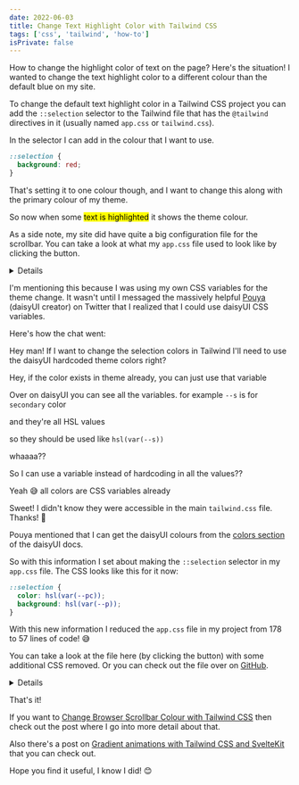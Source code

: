 ```yaml
---
date: 2022-06-03
title: Change Text Highlight Color with Tailwind CSS
tags: ['css', 'tailwind', 'how-to']
isPrivate: false
---
```


<script>
  import { Chat, Details } from '$lib/components'
</script>

How to change the highlight color of text on the page? Here's the
situation! I wanted to change the text highlight color to a different
colour than the default blue on my site.

To change the default text highlight color in a Tailwind CSS project
you can add the `::selection` selector to the Tailwind file that has
the `@tailwind` directives in it (usually named `app.css` or
`tailwind.css`).

In the selector I can add in the colour that I want to use.

```css
::selection {
  background: red;
}
```

That's setting it to one colour though, and I want to change this
along with the primary colour of my theme.

So now when some <mark class='text-primary-content bg-primary'>text is
highlighted</mark> it shows the theme colour.

As a side note, my site did have quite a big configuration file for
the scrollbar. You can take a look at what my `app.css` file used to
look like by clicking the button.

<Details buttonText="Click to expand">

```css
@tailwind base;

/* 
  These are the styles from DaisyUI needed 
  for the scroll bar colours 
*/
:root {
  /* Default is Dark */
  --primary: #793ef9;
  --secondary: #f000b8;
}
[data-theme='acid'] {
  --primary: #ff00f4;
  --secondary: #ff7400;
}
/* 
  every other daisyUI theme name
  removed for brevity
*/

/* Scrollbar styles */

/* Firefox */
* {
  scrollbar-width: thin;
  scrollbar-color: var(--secondary) var(--primary);
}

/* Chrome, Edge, and Safari */
*::-webkit-scrollbar {
  width: 15px;
}

*::-webkit-scrollbar-track {
  background: var(--primary);
  border-radius: 5px;
}

*::-webkit-scrollbar-thumb {
  background-color: var(--secondary);
  border-radius: 14px;
  border: 3px solid var(--primary);
}

@tailwind components;
@tailwind utilities;
```

</Details>

I'm mentioning this because I was using my own CSS variables for the
theme change. It wasn't until I messaged the massively helpful [Pouya]
(daisyUI creator) on Twitter that I realized that I could use daisyUI
CSS variables.

Here's how the chat went:

<Chat>

Hey man! If I want to change the selection colors in Tailwind I'll
need to use the daisyUI hardcoded theme colors right?

</Chat>

<Chat reply>

Hey, if the color exists in theme already, you can just use that
variable

Over on daisyUI you can see all the variables. for example `--s` is
for `secondary` color

and they're all HSL values

so they should be used like `hsl(var(--s))`

</Chat>

<Chat>

whaaaa??

So I can use a variable instead of hardcoding in all the values??

</Chat>

<Chat reply>

Yeah 😅 all colors are CSS variables already

</Chat>

<Chat>

Sweet! I didn't know they were accessible in the main `tailwind.css`
file. Thanks! 🙏

</Chat>

Pouya mentioned that I can get the daisyUI colours from the [colors
section] of the daisyUI docs.

So with this information I set about making the `::selection` selector
in my `app.css` file. The CSS looks like this for it now:

```css
::selection {
  color: hsl(var(--pc));
  background: hsl(var(--p));
}
```

With this new information I reduced the `app.css` file in my project
from 178 to 57 lines of code! 😅

You can take a look at the file here (by clicking the button) with
some additional CSS removed. Or you can check out the file over on
[GitHub].

<Details buttonText="Click to expand">

```css
@tailwind base;

html {
  scroll-behavior: smooth;
  word-break: break-word;
}

::selection {
  color: hsl(var(--pc));
  background: hsl(var(--p));
}

/* Scrollbar styles */

/* Firefox */
* {
  scrollbar-width: thin;
  scrollbar-color: hsl(var(--s)) hsl(var(--p));
}

/* Chrome, Edge, and Safari */
*::-webkit-scrollbar {
  width: 15px;
}

*::-webkit-scrollbar-track {
  background: hsl(var(--p));
  border-radius: 5px;
}

*::-webkit-scrollbar-thumb {
  background-color: hsl(var(--s));
  border-radius: 14px;
  border: 3px solid hsl(var(--p));
}

@tailwind components;
@tailwind utilities;
```

</Details>

That's it!

If you want to [Change Browser Scrollbar Colour with Tailwind CSS]
then check out the post where I go into more detail about that.

Also there's a post on [Gradient animations with Tailwind CSS and
SvelteKit] that you can check out.

Hope you find it useful, I know I did! 😊

<!-- Links -->

[pouya]: https://twitter.com/Saadeghi
[colors section]: https://daisyui.com/docs/colors/
[github]:
  https://github.com/spences10/scottspence.com/blob/edd5b9cf3b8a26893edb36505e2b66dc73e14923/src/app.css
[Change Browser Scrollbar Colour with Tailwind CSS]:
  https://scottspence.com/posts/change-scrollbar-color-tailwind-css
[Gradient animations with Tailwind CSS and SvelteKit]:
  https://scottspence.com/posts/gradient-animations-in-tailwindcss
